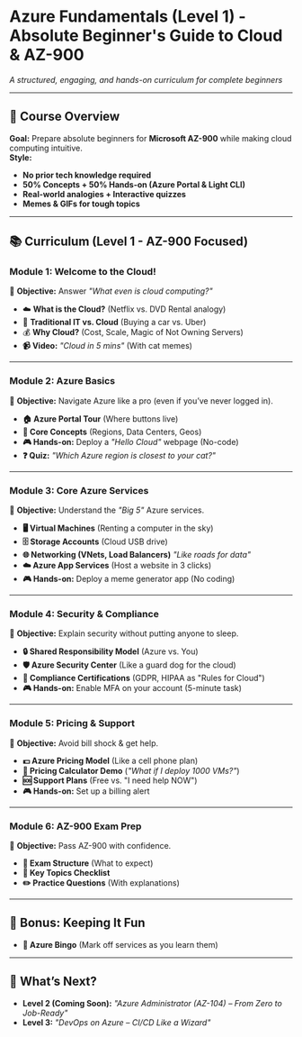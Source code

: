 # **Azure Fundamentals (Level 1) - Absolute Beginner's Guide to Cloud & AZ-900**  
*A structured, engaging, and hands-on curriculum for complete beginners*  

---

## **📌 Course Overview**  
**Goal:** Prepare absolute beginners for **Microsoft AZ-900** while making cloud computing intuitive.  
**Style:**  
- **No prior tech knowledge required**  
- **50% Concepts + 50% Hands-on (Azure Portal & Light CLI)**  
- **Real-world analogies + Interactive quizzes**  
- **Memes & GIFs for tough topics**  

---

## **📚 Curriculum (Level 1 - AZ-900 Focused)**  

### **Module 1: Welcome to the Cloud!**  
🎯 **Objective:** Answer *"What even is cloud computing?"*  
- ☁️ **What is the Cloud?** (Netflix vs. DVD Rental analogy)  
- 🔄 **Traditional IT vs. Cloud** (Buying a car vs. Uber)  
- 💰 **Why Cloud?** (Cost, Scale, Magic of Not Owning Servers)  
- **📹 Video:** *"Cloud in 5 mins"* (With cat memes)  

---

### **Module 2: Azure Basics**  
🎯 **Objective:** Navigate Azure like a pro (even if you’ve never logged in).  
- **🏠 Azure Portal Tour** (Where buttons live)  
- **🔑 Core Concepts** (Regions, Data Centers, Geos)  
- **🎮 Hands-on:** Deploy a *"Hello Cloud"* webpage (No-code)  
- **❓ Quiz:** *"Which Azure region is closest to your cat?"*  

---

### **Module 3: Core Azure Services**  
🎯 **Objective:** Understand the *"Big 5"* Azure services.  
- **🖥️ Virtual Machines** (Renting a computer in the sky)  
- **🗄️ Storage Accounts** (Cloud USB drive)  
- **🌐 Networking (VNets, Load Balancers)** *"Like roads for data"*  
- **☁️ Azure App Services** (Host a website in 3 clicks)  
- **🎮 Hands-on:** Deploy a meme generator app (No coding)  

---

### **Module 4: Security & Compliance**  
🎯 **Objective:** Explain security without putting anyone to sleep.  
- **🔒 Shared Responsibility Model** (Azure vs. You)  
- **🛡️ Azure Security Center** (Like a guard dog for the cloud)  
- **📜 Compliance Certifications** (GDPR, HIPAA as "Rules for Cloud")  
- **🎮 Hands-on:** Enable MFA on your account (5-minute task)  

---

### **Module 5: Pricing & Support**  
🎯 **Objective:** Avoid bill shock & get help.  
- **💵 Azure Pricing Model** (Like a cell phone plan)  
- **🧮 Pricing Calculator Demo** (*"What if I deploy 1000 VMs?"*)  
- **🆘 Support Plans** (Free vs. "I need help NOW")  
- **🎮 Hands-on:** Set up a billing alert  

---

### **Module 6: AZ-900 Exam Prep**  
🎯 **Objective:** Pass AZ-900 with confidence.  
- **📝 Exam Structure** (What to expect)  
- **🎯 Key Topics Checklist**  
- **✏️ Practice Questions** (With explanations)  

---

## **🎁 Bonus: Keeping It Fun**  
- **🤖 Azure Bingo** (Mark off services as you learn them)  

---

## **🚀 What’s Next?**  
- **Level 2 (Coming Soon):** *"Azure Administrator (AZ-104) – From Zero to Job-Ready"*  
- **Level 3:** *"DevOps on Azure – CI/CD Like a Wizard"*  

